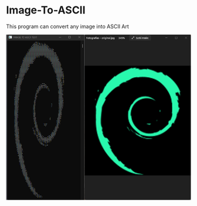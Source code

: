 # Image-To-ASCII
This program can convert any image into ASCII Art
<div style="text-align:center;">
<img src="https://github.com/marteleira/Image-To-ASCII/blob/main/ImageToASCII/preview.png">
  </div>
